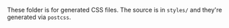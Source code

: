 These folder is for generated CSS files. The source is in `styles/` and they're
generated via `postcss`.
